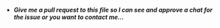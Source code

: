 - ***Give me a pull request to this file so I can see and approve a chat for the issue or you want to contact me...*** 
